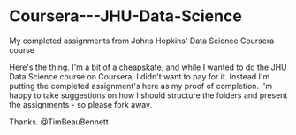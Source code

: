 # Coursera---JHU-Data-Science
My completed assignments from Johns Hopkins' Data Science Coursera course

Here's the thing. I'm a bit of a cheapskate, and while I wanted to do the JHU Data Science course on Coursera, I didn't want to pay for it.
Instead I'm putting the completed assignment's here as my proof of completion.
I'm happy to take suggestions on how I should structure the folders and present the assignments - so please fork away.

Thanks.
@TimBeauBennett
